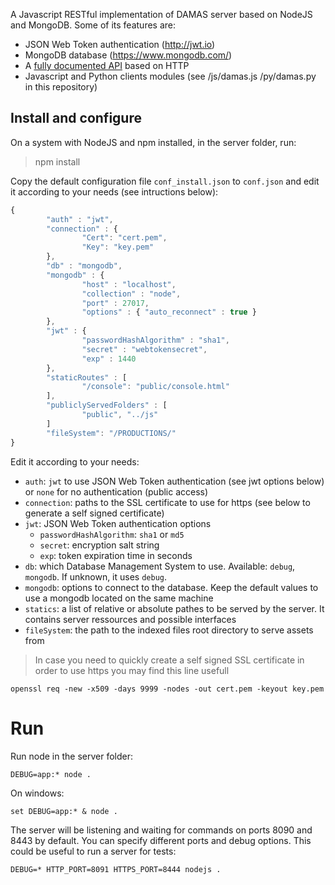 A Javascript RESTful implementation of DAMAS server based on NodeJS and MongoDB. Some of its features are:

* JSON Web Token authentication (http://jwt.io)
* MongoDB database (https://www.mongodb.com/)
* A [fully documented API](https://github.com/remyla/damas-core/wiki/API) based on HTTP
* Javascript and Python clients modules (see /js/damas.js /py/damas.py in this repository)

## Install and configure

On a system with NodeJS and npm installed, in the server folder, run:
> npm install

Copy the default configuration file `conf_install.json` to `conf.json` and edit it according to your needs (see intructions below):

```js
{
        "auth" : "jwt",
        "connection" : {
                "Cert": "cert.pem",
                "Key": "key.pem"
        },
        "db" : "mongodb",
        "mongodb" : {
                "host" : "localhost",
                "collection" : "node",
                "port" : 27017,
                "options" : { "auto_reconnect" : true }
        },
        "jwt" : {
                "passwordHashAlgorithm" : "sha1",
                "secret" : "webtokensecret",
                "exp" : 1440
        },
        "staticRoutes" : [
                "/console": "public/console.html"
        ],
        "publiclyServedFolders" : [
                "public", "../js"
        ]
        "fileSystem": "/PRODUCTIONS/"
}
```
Edit it according to your needs:
* `auth`: `jwt` to use JSON Web Token authentication (see jwt options below) or `none` for no authentication (public access)
* `connection`: paths to the SSL certificate to use for https (see below to generate a self signed certificate)
* `jwt`: JSON Web Token authentication options
    * `passwordHashAlgorithm`: `sha1` or `md5`
    * `secret`:  encryption salt string
    * `exp`: token expiration time in seconds
* `db`: which Database Management System to use. Available: `debug`, `mongodb`. If unknown, it uses `debug`.
* `mongodb`: options to connect to the database. Keep the default values to use a mongodb located on the same machine
* `statics`: a list of relative or absolute pathes to be served by the server. It contains server ressources and possible interfaces
* `fileSystem`: the path to the indexed files root directory to serve assets from

> In case you need to quickly create a self signed SSL certificate in order to use https you may find this line usefull
```
openssl req -new -x509 -days 9999 -nodes -out cert.pem -keyout key.pem
```

# Run
Run node in the server folder:
```
DEBUG=app:* node .
```
On windows:
```
set DEBUG=app:* & node .
```
The server will be listening and waiting for commands on ports 8090 and 8443 by default. You can specify different ports and debug options. This could be useful to run a server for tests:
```
DEBUG=* HTTP_PORT=8091 HTTPS_PORT=8444 nodejs .
```
